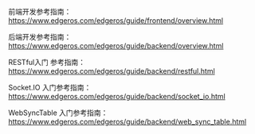 前端开发参考指南： https://www.edgeros.com/edgeros/guide/frontend/overview.html

后端开发参考指南： https://www.edgeros.com/edgeros/guide/backend/overview.html

RESTful入门 参考指南：https://www.edgeros.com/edgeros/guide/backend/restful.html

Socket.IO 入门参考指南：https://www.edgeros.com/edgeros/guide/backend/socket_io.html

WebSyncTable 入门参考指南：https://www.edgeros.com/edgeros/guide/backend/web_sync_table.html
